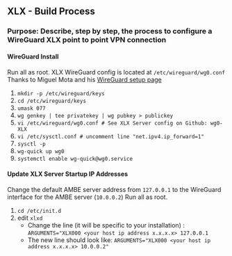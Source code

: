 ## XLX - Build Process
### Purpose: Describe, step by step, the process to configure a WireGuard XLX point to point VPN connection

#### WireGuard Install
Run all as root. XLX WireGuard config is located at `/etc/wireguard/wg0.conf` Thanks to Miguel Mota and his [WireGuard setup page](https://miguelmota.com/blog/getting-started-with-wireguard/)
1. `mkdir -p /etc/wireguard/keys`
1. `cd /etc/wireguard/keys`
1. `umask 077`
1. `wg genkey | tee privatekey | wg pubkey > publickey`
1. `vi /etc/wireguard/wg0.conf # See XLX Server config on Github: wg0-XLX`
1. `vi /etc/sysctl.conf # uncomment line "net.ipv4.ip_forward=1"`
1. `sysctl -p`
1. `wg-quick up wg0`
1. `systemctl enable wg-quick@wg0.service`

#### Update XLX Server Startup IP Addresses
Change the default AMBE server address from `127.0.0.1` to the WireGuard interface for the AMBE server (`10.0.0.2`) Run all as root.
1. `cd /etc/init.d`
2. edit `xlxd`
    * Change the line (it will be specific to your installation) : `ARGUMENTS="XLX000 <your host ip address x.x.x.x> 127.0.0.1`
    * The new line should look like: `ARGUMENTS="XLX000 <your host ip address x.x.x.x> 10.0.0.2"`

